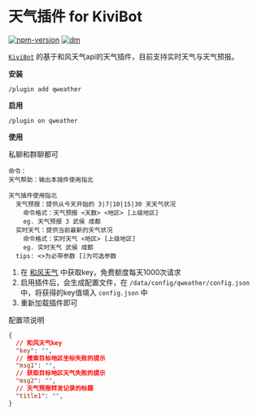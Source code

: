 # 天气插件 for KiviBot

[![npm-version](https://img.shields.io/npm/v/kivibot-plugin-qweather?color=527dec&label=kivibot-plugin-qweather&style=flat-square)](https://npm.im/kivibot-plugin-qweather)
[![dm](https://shields.io/npm/dm/kivibot-plugin-qweather?style=flat-square)](https://npm.im/kivibot-plugin-qweather)

[`KiviBot`](https://beta.kivibot.com) 的基于和风天气api的天气插件，目前支持实时天气与天气预报。

**安装**

```shell
/plugin add qweather
```

**启用**

```shell
/plugin on qweather
```

**使用**

私聊和群聊都可

```shell
命令：
天气帮助：输出本插件使用指北

天气插件使用指北
  天气预报：提供从今天开始的 3|7|10|15|30 天天气状况
    命令格式：天气预报 <天数> <地区> [上级地区] 
    eg. 天气预报 3 武侯 成都
  实时天气：提供当前最新的天气状况
    命令格式：实时天气 <地区> [上级地区] 
    eg. 实时天气 武侯 成都
  tips: <>为必带参数 []为可选参数
```
1. 在 [和风天气](https://dev.qweather.com/docs/configuration/project-and-key) 中获取key，免费额度每天1000次请求
2. 启用插件后，会生成配置文件，在 `/data/config/qweather/config.json` 中，将获得的key值填入 `config.json` 中
3. 重新加载插件即可

配置项说明
```json
{
  // 和风天气key
  "key": "",
  // 搜索目标地区坐标失败的提示
  "msg1": "",
  // 获取目标地区天气失败的提示
  "msg2": "",
  // 天气预报转发记录的标题
  "title1": "",
}
```